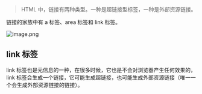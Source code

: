 >HTML 中，链接有两种类型。一种是超链接型标签，一种是外部资源链接。

链接的家族中有 a 标签、area 标签和 link 标签。


![image.png](https://p6-juejin.byteimg.com/tos-cn-i-k3u1fbpfcp/5155254ec926497cbb10d9f04ac9e31e~tplv-k3u1fbpfcp-watermark.image?)

## link 标签
link 标签也是元信息的一种，在很多时候，它也是不会对浏览器产生任何效果的，link 标签会生成一个链接，它可能生成超链接，也可能生成外部资源链接（唯一一个会生成外部资源链接的链接）。